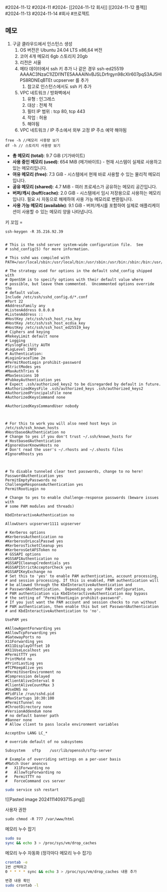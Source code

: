 #2024-11-12 #2024-11 #2024- [[2024-11-12 회사]] [[2024-11-12 플젝]]
#2024-11-13 #2024-11-14
#회사 #프로젝트
## 메모
1. 구글 클라우드에서 인스턴스 생성
    1. OS 버전은 Ubuntu 24.04 LTS x86,64 버전 
    2. 코어 4개 메모리 6gb 스토리지 20gb
    3. 리전은 서울
    4. 메타 데이터에서 ssh 키 추가 나 같은 경우 ssh-ed25519 AAAAC3NzaC1lZDI1NTE5AAAAINvBJSLDrfrgyn98cXlr607pqS3AJ5HlPS8RDNEqBTEt ucpserver 를 추가
        1. 참고로 인스턴스에서도 ssh 키 추가
    5. VPC 네트워크 / 방화벽에서 
        1. 유형 : 인그레스
        2. 대상 : 전체 적
        3. 필터 IP 범위 : tcp 80, tcp 443
        4. 작업 : 허용
        5. 해야됨
    6. VPC 네트워크 / IP 주소에서 외부 고정 IP 주소 예약 해야됨

```linux
free -h //메모리 사용량 보기 
df -h // 스토리지 사용량 보기
```
- **총 메모리 (total)**: 9.7 GiB (기가바이트)
- **사용 중인 메모리 (used)**: 654 MiB (메가바이트) - 현재 시스템이 실제로 사용하고 있는 메모리입니다.
- **여유 메모리 (free)**: 7.3 GiB - 시스템에서 현재 바로 사용할 수 있는 물리적 메모리입니다.
- **공유 메모리 (shared)**: 4.7 MiB - 여러 프로세스가 공유하는 메모리 공간입니다.
- **버퍼/캐시 (buff/cache)**: 2.0 GiB - 시스템에서 임시 저장용으로 사용하는 메모리입니다. 필요 시 자동으로 해제하여 사용 가능 메모리로 변환됩니다.
- **사용 가능 메모리 (available)**: 9.1 GiB - 버퍼/캐시를 포함하여 실제로 애플리케이션이 사용할 수 있는 메모리 양을 나타냅니다.

키 꼬임 = 
```linux
ssh-keygen -R 35.216.92.39
```




```bash:sshd_config
  
# This is the sshd server system-wide configuration file.  See
# sshd_config(5) for more information.

# This sshd was compiled with PATH=/usr/local/sbin:/usr/local/bin:/usr/sbin:/usr/bin:/sbin:/bin:/usr/games

# The strategy used for options in the default sshd_config shipped with
# OpenSSH is to specify options with their default value where
# possible, but leave them commented.  Uncommented options override the
# default value.
Include /etc/ssh/sshd_config.d/*.conf
#Port 22
#AddressFamily any
#ListenAddress 0.0.0.0
#ListenAddress ::
#HostKey /etc/ssh/ssh_host_rsa_key
#HostKey /etc/ssh/ssh_host_ecdsa_key
#HostKey /etc/ssh/ssh_host_ed25519_key
# Ciphers and keying
#RekeyLimit default none
# Logging
#SyslogFacility AUTH
#LogLevel INFO
# Authentication:
#LoginGraceTime 2m
#PermitRootLogin prohibit-password
#StrictModes yes
#MaxAuthTries 6
#MaxSessions 10
#PubkeyAuthentication yes
# Expect .ssh/authorized_keys2 to be disregarded by default in future.
#AuthorizedKeysFile .ssh/authorized_keys .ssh/authorized_keys2
#AuthorizedPrincipalsFile none
#AuthorizedKeysCommand none

#AuthorizedKeysCommandUser nobody

  

# For this to work you will also need host keys in /etc/ssh/ssh_known_hosts
#HostbasedAuthentication no
# Change to yes if you don't trust ~/.ssh/known_hosts for
# HostbasedAuthentication
#IgnoreUserKnownHosts no
# Don't read the user's ~/.rhosts and ~/.shosts files
#IgnoreRhosts yes

  

# To disable tunneled clear text passwords, change to no here!
PasswordAuthentication yes
PermitEmptyPasswords no
ChallengeResponseAuthentication yes
PermitRootLogin no

# Change to yes to enable challenge-response passwords (beware issues with
# some PAM modules and threads)

KbdInteractiveAuthentication no

AllowUsers ucpserver1111 ucpserver

# Kerberos options
#KerberosAuthentication no
#KerberosOrLocalPasswd yes
#KerberosTicketCleanup yes
#KerberosGetAFSToken no
# GSSAPI options
#GSSAPIAuthentication no
#GSSAPICleanupCredentials yes
#GSSAPIStrictAcceptorCheck yes
#GSSAPIKeyExchange no
# Set this to 'yes' to enable PAM authentication, account processing,
# and session processing. If this is enabled, PAM authentication will
# be allowed through the KbdInteractiveAuthentication and
# PasswordAuthentication.  Depending on your PAM configuration,
# PAM authentication via KbdInteractiveAuthentication may bypass
# the setting of "PermitRootLogin prohibit-password".
# If you just want the PAM account and session checks to run without
# PAM authentication, then enable this but set PasswordAuthentication
# and KbdInteractiveAuthentication to 'no'.

UsePAM yes

#AllowAgentForwarding yes
#AllowTcpForwarding yes
#GatewayPorts no
X11Forwarding yes
#X11DisplayOffset 10
#X11UseLocalhost yes
#PermitTTY yes
PrintMotd no
#PrintLastLog yes
#TCPKeepAlive yes
#PermitUserEnvironment no
#Compression delayed
#ClientAliveInterval 0
#ClientAliveCountMax 3
#UseDNS no
#PidFile /run/sshd.pid
#MaxStartups 10:30:100
#PermitTunnel no
#ChrootDirectory none
#VersionAddendum none
# no default banner path
#Banner none
# Allow client to pass locale environment variables

AcceptEnv LANG LC_*

# override default of no subsystems

Subsystem   sftp    /usr/lib/openssh/sftp-server

# Example of overriding settings on a per-user basis
#Match User anoncvs
#   X11Forwarding no
#   AllowTcpForwarding no
#   PermitTTY no
#   ForceCommand cvs server
```

```bash
sudo service ssh restart
```


![[Pasted image 20241114093715.png]]

사용자 권한
```linux
sudo chmod -R 777 /var/www/html
```

메모리 누수 잡기
```bash
sudo su 
sync && echo 3 > /proc/sys/vm/drop_caches
```

메모리 누수 자동화 (정각마다 메모리 누수 잡기)
```bash
crontab -e
1번 선택하고
0 * * * * sync && echo 3 > /proc/sys/vm/drop_caches 내용 추가

변경 내용 확인 
sudo crontab -l
```

